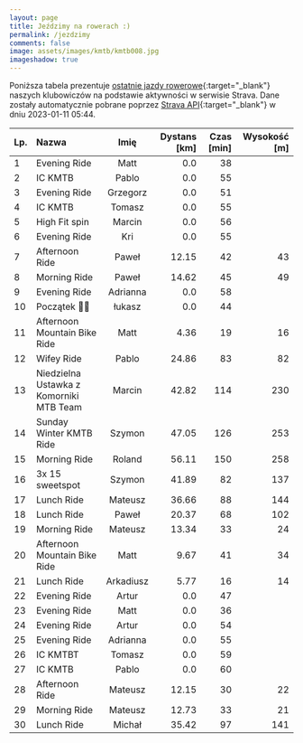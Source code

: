 ```yaml
---
layout: page
title: Jeździmy na rowerach :)
permalink: /jezdzimy
comments: false
image: assets/images/kmtb/kmtb008.jpg
imageshadow: true
---
```


Poniższa tabela prezentuje [ostatnie jazdy rowerowe](https://www.strava.com/clubs/336381){:target="_blank"} naszych klubowiczów na podstawie aktywności w serwisie Strava. Dane zostały automatycznie pobrane poprzez [Strava API](https://developers.strava.com/docs/reference/#api-Clubs-getClubActivitiesById){:target="_blank"} w dniu 2023-01-11 05:44.

Lp. | Nazwa | Imię | Dystans [km] | Czas [min] | Wysokość [m]
:--- | :--- | :---: | ---: | ---: | ---:
1|Evening Ride|Matt|0.0|38|
2|IC KMTB|Pablo|0.0|55|
3|Evening Ride|Grzegorz|0.0|51|
4|IC KMTB|Tomasz|0.0|55|
5|High Fit spin|Marcin|0.0|56|
6|Evening Ride|Kri|0.0|55|
7|Afternoon Ride|Paweł|12.15|42|43
8|Morning Ride|Paweł|14.62|45|49
9|Evening Ride|Adrianna|0.0|58|
10|Początek 💪😎|łukasz|0.0|44|
11|Afternoon Mountain Bike Ride|Matt|4.36|19|16
12|Wifey Ride|Pablo|24.86|83|82
13|Niedzielna Ustawka z Komorniki MTB Team|Marcin|42.82|114|230
14|Sunday Winter KMTB Ride|Szymon|47.05|126|253
15|Morning Ride|Roland|56.11|150|258
16|3x 15 sweetspot|Szymon|41.89|82|137
17|Lunch Ride|Mateusz|36.66|88|144
18|Lunch Ride|Paweł|20.37|68|102
19|Morning Ride|Mateusz|13.34|33|24
20|Afternoon Mountain Bike Ride|Matt|9.67|41|34
21|Lunch Ride|Arkadiusz|5.77|16|14
22|Evening Ride|Artur|0.0|47|
23|Evening Ride|Matt|0.0|36|
24|Evening Ride|Artur|0.0|54|
25|Evening Ride|Adrianna|0.0|55|
26|IC KMTBT|Tomasz|0.0|59|
27|IC KMTB|Pablo|0.0|60|
28|Afternoon Ride|Mateusz|12.15|30|22
29|Morning Ride|Mateusz|12.73|33|21
30|Lunch Ride|Michał|35.42|97|141
